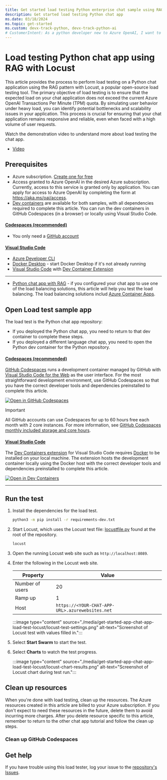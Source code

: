 ```yaml
---
title: Get started load testing Python enterprise chat sample using RAG
description: Get started load testing Python chat app 
ms.date: 03/18/2024
ms.topic: get-started
ms.custom: devx-track-python, devx-track-python-ai
# CustomerIntent: As a python developer new to Azure OpenAI, I want to load test my scaled app past rate limiting.
---
```


# Load testing Python chat app using RAG with Locust

This article provides the process to perform load testing on a Python chat application using the RAG pattern with Locust, a popular open-source load testing tool. The primary objective of load testing is to ensure that the expected load on your chat application does not exceed the current Azure OpenAI Transactions Per Minute (TPM) quota. By simulating user behavior under heavy load, you can identify potential bottlenecks and scalability issues in your application. This process is crucial for ensuring that your chat application remains responsive and reliable, even when faced with a high volume of user requests.

Watch the demonstration video to understand more about load testing the chat app. 
* [Video](https://www.youtube.com/watch?v=-oMqb6kBdDw)

## Prerequisites
* Azure subscription.  [Create one for free](https://azure.microsoft.com/free/ai-services?azure-portal=true) 
* Access granted to Azure OpenAI in the desired Azure subscription.
    Currently, access to this service is granted only by application. You can apply for access to Azure OpenAI by completing the form at https://aka.ms/oai/access.
* [Dev containers](https://containers.dev/) are available for both samples, with all dependencies required to complete this article. You can run the dev containers in GitHub Codespaces (in a browser) or locally using Visual Studio Code.
    
#### [Codespaces (recommended)](#tab/github-codespaces)
    
* You only need a [GitHub account](https://github.com/login)

#### [Visual Studio Code](#tab/visual-studio-code)

* [Azure Developer CLI](../azure-developer-cli/install-azd.md?tabs=winget-windows%2Cbrew-mac%2Cscript-linux&pivots=os-windows)
* [Docker Desktop](https://www.docker.com/products/docker-desktop/) - start Docker Desktop if it's not already running
* [Visual Studio Code](https://code.visualstudio.com/) with [Dev Container Extension](https://marketplace.visualstudio.com/items?itemName=ms-vscode-remote.remote-containers)
    
---

* [Python chat app with RAG](get-started-app-chat-template.md) - if you configured your chat app to use one of the load balancing solutions, this article will help you test the load balancing. The load balancing solutions includ [Azure Container Apps](get-started-app-chat-scaling-with-azure-container-apps).

## Open Load test sample app

The load test is the Python chat app repository:
* If you deployed the Python chat app, you need to return to that dev container to complete these steps.
* If you deployed a different language chat app, you need to open the Python dev container for the Python repository. 

#### [Codespaces (recommended)](#tab/github-codespaces)

[GitHub Codespaces](https://docs.github.com/codespaces) runs a development container managed by GitHub with [Visual Studio Code for the Web](https://code.visualstudio.com/docs/editor/vscode-web) as the user interface. For the most straightforward development environment, use GitHub Codespaces so that you have the correct developer tools and dependencies preinstalled to complete this article.

[![Open in GitHub Codespaces](https://github.com/codespaces/badge.svg)](https://codespaces.new/Azure-Samples/azure-search-openai-demo)

> [!IMPORTANT]
> All GitHub accounts can use Codespaces for up to 60 hours free each month with 2 core instances. For more information, see [GitHub Codespaces monthly included storage and core hours](https://docs.github.com/billing/managing-billing-for-github-codespaces/about-billing-for-github-codespaces#monthly-included-storage-and-core-hours-for-personal-accounts).

#### [Visual Studio Code](#tab/visual-studio-code)

The [Dev Containers extension](https://marketplace.visualstudio.com/items?itemName=ms-vscode-remote.remote-containers) for Visual Studio Code requires [Docker](https://docs.docker.com/) to be installed on your local machine. The extension hosts the development container locally using the Docker host with the correct developer tools and dependencies preinstalled to complete this article.

[![Open in Dev Containers](https://img.shields.io/static/v1?label=Dev%20Containers&message=Open&color=blue&logo=visualstudiocode)](https://vscode.dev/redirect?url=vscode://ms-vscode-remote.remote-containers/cloneInVolume?url=https://github.com/Azure-Samples/azure-search-openai-demo)

---

## Run the test

1. Install the dependencies for the load test.

    ```bash
    python3 -m pip install -r requirements-dev.txt
    ```

1. Start Locust, which uses the Locust test file: [locustfile.py](https://github.com/Azure-Samples/azure-search-openai-demo/blob/main/locustfile.py) found at the root of the repository.

    ```bash
    locust
    ```
1. Open the running Locust web site such as `http://localhost:8089`. 
1. Enter the following in the Locust web site.

    |Property|Value|
    |---|---|
    |Number of users|20|
    |Ramp up|1|
    |Host|`https://<YOUR-CHAT-APP-URL>.azurewebsites.net`|

    :::image type="content" source="./media/get-started-app-chat-app-load-test-locust/locust-test-settings.png" alt-text="Screenshot of Locust test with values filled in.":::

1. Select **Start Swarm** to start the test.
1. Select **Charts** to watch the test progress.

    :::image type="content" source="./media/get-started-app-chat-app-load-test-locust/locust-chart-results.png" alt-text="Screenshot of Locust chart during test run.":::

## Clean up resources

When you're done with load testing, clean up the resources. The Azure resources created in this article are billed to your Azure subscription. If you don't expect to need these resources in the future, delete them to avoid incurring more charges. After you delete resource specific to this article, remember to return to the other chat app tutorial and follow the clean up steps.

### Clean up GitHub Codespaces

## Get help

If you have trouble using this load tester, log your issue to the [repository's Issues](https://github.com/Azure-samples/azure-search-openai-demo).
